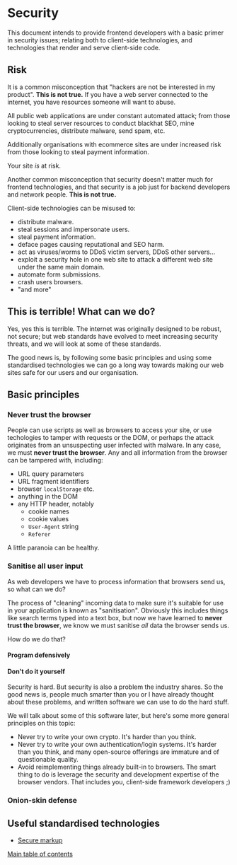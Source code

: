 # Security

This document intends to provide frontend developers with a basic primer in security issues; relating both to client-side technologies, and technologies that render and serve client-side code.

## Risk

It is a common misconception that "hackers are not be interested in my product". **This is not true.**  If you have a web server connected to the internet, you have resources someone will want to abuse.

All public web applications are under constant automated attack; from those looking to steal server resources to conduct blackhat SEO, mine cryptocurrencies, distribute malware, send spam, etc.

Additionally organisations with ecommerce sites are under increased risk from those looking to steal payment information.

Your site *is* at risk.

Another common misconception that security doesn't matter much for frontend technologies, and that security is a job just for backend developers and network people. **This is not true.**

Client-side technologies can be misused to:
 - distribute malware.
 - steal sessions and impersonate users.
 - steal payment information.
 - deface pages causing reputational and SEO harm.
 - act as viruses/worms to DDoS victim servers, DDoS other servers...
 - exploit a security hole in one web site to attack a different web site under the same main domain.
 - automate form submissions.
 - crash users browsers.
 - "and more"

## This is terrible! What can we do?

Yes, yes this is terrible. The internet was originally designed to be robust, not secure; but web standards have evolved to meet increasing security threats, and we will look at some of these standards.

The good news is, by following some basic principles and using some standardised technologies we can go a long way towards making our web sites safe for our users and our organisation.

## Basic principles

### Never trust the browser

People can use scripts as well as browsers to access your site, or use techologies to tamper with requests or the DOM, or perhaps the attack originates from an unsuspecting user infected with malware. In any case, we must **never trust the browser**. Any and all information from the browser can be tampered with, including:
  - URL query parameters
  - URL fragment identifiers
  - browser `localStorage` etc.
  - anything in the DOM
  - any HTTP header, notably
    - cookie names
    - cookie values
    - `User-Agent` string
    - `Referer`

A little paranoia can be healthy.

### Sanitise all user input

As web developers we have to process information that browsers send us, so what can we do?

The process of "cleaning" incoming data to make sure it's suitable for use in your application is known as "sanitisation".  Obviously this includes things like search terms typed into a text box, but now we have learned to **never trust the browser**, we know we must sanitise *all* data the browser sends us.

How do we do that?

#### Program defensively

#### Don't do it yourself

Security is hard. But security is also a problem the industry shares. So the good news is, people much smarter than you or I have already thought about these problems, and written software we can use to do the hard stuff.

We will talk about some of this software later, but here's some more general principles on this topic:

 - Never try to write your own crypto. It's harder than you think.
 - Never try to write your own authentication/login systems. It's harder than you think, and many open-source offerings are immature and of questionable quality.
 - Avoid reimplementing things already built-in to browsers. The smart thing to do is leverage the security and development expertise of the browser vendors. That includes you, client-side framework developers ;)

### Onion-skin defense


## Useful standardised technologies

* [Secure markup](secure-markup.md)

[Main table of contents](../README.md#table-of-contents)
